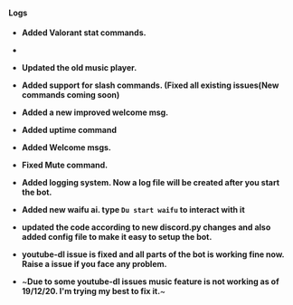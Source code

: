<h4> Logs </h4>

- **Added Valorant stat commands.**
- 
- **Updated the old music player.**

- **Added support for slash commands. (Fixed all existing issues(New commands coming soon)**

- **Added a new improved welcome msg.**

- **Added uptime command**

- **Added Welcome msgs.**
 
 - **Fixed Mute command.**
 
 - **Added logging system. Now a log file will be created after you start the bot.**

 - **Added new waifu ai. type ```Du start waifu``` to interact with it**

 - **updated the code according to new discord.py changes and also added config file to make it easy to setup the bot.**

 - **youtube-dl issue is fixed and all parts of the bot is working fine now. Raise a issue if you face any problem.**

 - ~**Due to some youtube-dl issues music feature is not working as of 19/12/20. I'm trying my best to fix it.**~
